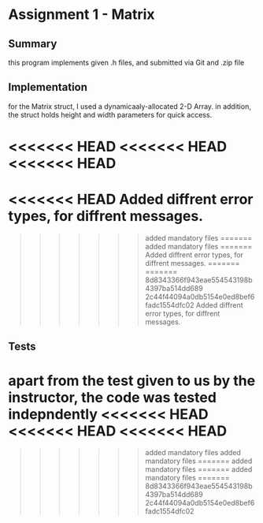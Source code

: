 # Assignment 1 - Matrix
## Summary
this program implements given .h files, and submitted via Git and .zip file

## Implementation
for the Matrix struct, I used a dynamicaaly-allocated 2-D Array.
in addition, the struct holds height and width parameters for quick access.

<<<<<<< HEAD
<<<<<<< HEAD
<<<<<<< HEAD
=======
<<<<<<< HEAD
Added diffrent error types, for diffrent messages.
=======
>>>>>>> added mandatory files
=======
>>>>>>> added mandatory files
=======
Added diffrent error types, for diffrent messages.
=======
=======
>>>>>>> 8d8343366f943eae554543198b4397ba514dd689
>>>>>>> 2c44f44094a0db5154e0ed8bef6fadc1554dfc02
Added diffrent error types, for diffrent messages.

## Tests
apart from the test given to us by the instructor, the code was tested indepndently
<<<<<<< HEAD
<<<<<<< HEAD
<<<<<<< HEAD
=======
>>>>>>> added mandatory files
>>>>>>> added mandatory files
=======
>>>>>>> added mandatory files
=======
>>>>>>> added mandatory files
=======
>>>>>>> 8d8343366f943eae554543198b4397ba514dd689
>>>>>>> 2c44f44094a0db5154e0ed8bef6fadc1554dfc02

